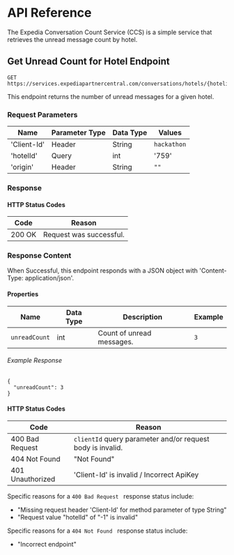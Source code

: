 # API Reference

The Expedia Conversation Count Service (CCS) is a simple service that retrieves the unread message count by hotel.

## Get Unread Count for Hotel Endpoint

```
GET https://services.expediapartnercentral.com/conversations/hotels/{hotelid}/unreadmessages/count
```

This endpoint returns the number of unread messages for a given hotel.

### Request Parameters

| Name           | Parameter Type | Data Type | Values              |
|----------------|----------------|-----------|---------------------|
| 'Client-Id'    | Header         | String    | `hackathon`         |
| 'hotelId'      | Query          | int       | '759'               |
| 'origin'       | Header         | String    | `""`                |

### Response

#### HTTP Status Codes

| Code                    | Reason                                                                          |
|-------------------------|---------------------------------------------------------------------------------|
| 200 OK                  | Request was successful.                                                         |

### Response Content

When Successful, this endpoint responds with a JSON object with 'Content-Type: application/json'.

#### Properties

| Name          | Data Type | Description                        | Example     |
|---------------|-----------|------------------------------------|-------------|
| `unreadCount` | int       | Count of unread messages.          | `3`         |

###### Example Response

```
{
  "unreadCount": 3
}
```
#### HTTP Status Codes

| Code                    | Reason                                                                          |
|-------------------------|---------------------------------------------------------------------------------|
| 400 Bad Request         | `clientId` query parameter and/or request body is invalid.                      |
| 404 Not Found           | "Not Found"                                                                     |
| 401 Unauthorized        | 'Client-Id' is invalid / Incorrect ApiKey                                       |

Specific reasons for a `400 Bad Request ` response status include:
- "Missing request header 'Client-Id' for method parameter of type String"
- "Request value "hotelId" of "-1" is invalid"

Specific reasons for a `404 Not Found ` response status include:
- "Incorrect endpoint"

